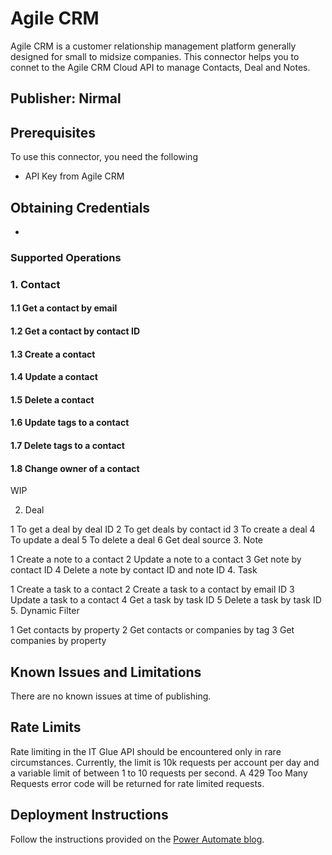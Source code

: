 # Agile CRM
Agile CRM is a customer relationship management platform generally designed for small to midsize companies. This connector helps you to connet to the Agile CRM Cloud API to manage Contacts, Deal and Notes.

## Publisher: Nirmal

## Prerequisites
To use this connector, you need the following

- API Key from Agile CRM 


## Obtaining Credentials
- 
### Supported Operations

### 1. Contact

#### 1.1 Get a contact by email
#### 1.2 Get a contact by contact ID
#### 1.3 Create a contact
#### 1.4 Update a contact
#### 1.5 Delete a contact
#### 1.6 Update tags to a contact
#### 1.7 Delete tags to a contact
#### 1.8 Change owner of a contact

WIP

2. Deal

1 To get a deal by deal ID
2 To get deals by contact id
3 To create a deal
4 To update a deal
5 To delete a deal
6 Get deal source
3. Note

1 Create a note to a contact
2 Update a note to a contact
3 Get note by contact ID
4 Delete a note by contact ID and note ID
4. Task

1 Create a task to a contact
2 Create a task to a contact by email ID
3 Update a task to a contact
4 Get a task by task ID
5 Delete a task by task ID
5. Dynamic Filter

1 Get contacts by property
2 Get contacts or companies by tag
3 Get companies by property


## Known Issues and Limitations
There are no known issues at time of publishing.

## Rate Limits
Rate limiting in the IT Glue API should be encountered only in rare circumstances. Currently, the limit is 10k requests per account per day and a variable limit of between 1 to 10 requests per second. A 429 Too Many Requests error code will be returned for rate limited requests.

## Deployment Instructions
Follow the instructions provided on the [Power Automate blog](https://flow.microsoft.com/en-us/blog/import-a-connector-from-github-as-a-custom-connector/).

